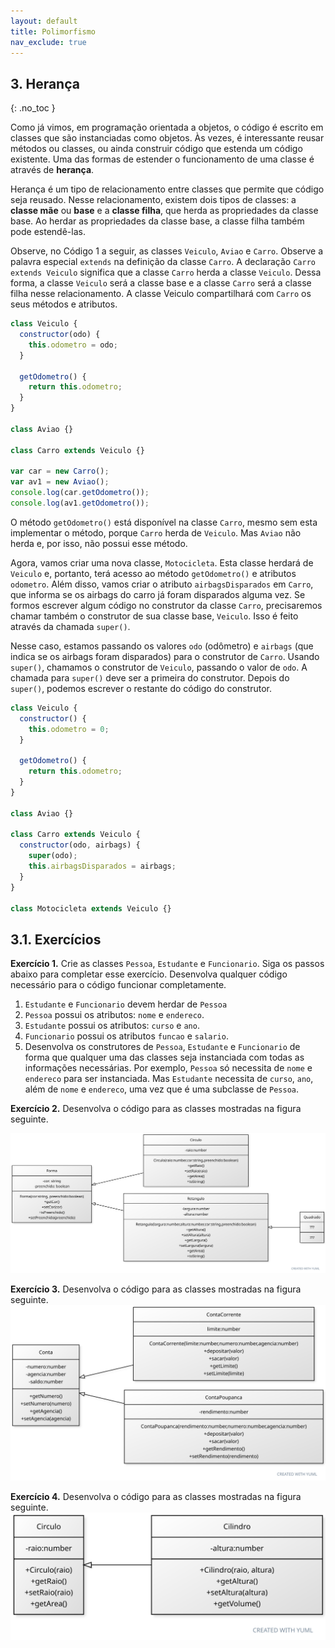 ```yaml
---
layout: default
title: Polimorfismo
nav_exclude: true
---
```


## 3. Herança

{: .no_toc }

Como já vimos, em programação orientada a objetos, o código é escrito em classes que são instanciadas como objetos. Às vezes, é interessante reusar métodos ou classes, ou ainda construir código que estenda um código existente. Uma das formas de estender o funcionamento de uma classe é através de **herança**.

Herança é um tipo de relacionamento entre classes que permite que código seja reusado. Nesse relacionamento, existem dois tipos de classes: a **classe mãe** ou **base** e a **classe filha**, que herda as propriedades da classe base. Ao herdar as propriedades da classe base, a classe filha também pode estendê-las.

Observe, no Código 1 a seguir, as classes `Veiculo`, `Aviao` e `Carro`. Observe a palavra especial `extends` na definição da classe `Carro`. A declaração `Carro extends Veiculo` significa que a classe `Carro` herda a classe `Veiculo`. Dessa forma, a classe `Veiculo` será a classe base e a classe `Carro` será a classe filha nesse relacionamento. A classe Veiculo compartilhará com `Carro` os seus métodos e atributos.

```javascript
class Veiculo {
  constructor(odo) {
    this.odometro = odo;
  }

  getOdometro() {
    return this.odometro;
  }
}

class Aviao {}

class Carro extends Veiculo {}

var car = new Carro();
var av1 = new Aviao();
console.log(car.getOdometro());
console.log(av1.getOdometro());
```

O método `getOdometro()` está disponível na classe `Carro`, mesmo sem esta implementar o método, porque `Carro` herda de `Veiculo`. Mas `Aviao` não herda e, por isso, não possui esse método.

Agora, vamos criar uma nova classe, `Motocicleta`. Esta classe herdará de `Veiculo` e, portanto, terá acesso ao método `getOdometro()` e atributos `odometro`. Além disso, vamos criar o atributo `airbagsDisparados` em `Carro`, que informa se os airbags do carro já foram disparados alguma vez. Se formos escrever algum código no construtor da classe `Carro`, precisaremos chamar também o construtor de sua classe base, `Veiculo`. Isso é feito através da chamada `super()`.

Nesse caso, estamos passando os valores `odo` (odômetro) e `airbags` (que indica se os airbags foram disparados) para o construtor de `Carro`. Usando `super()`, chamamos o construtor de `Veiculo`, passando o valor de `odo`. A chamada para `super()` deve ser a primeira do construtor. Depois do `super()`, podemos escrever o restante do código do construtor.

```javascript
class Veiculo {
  constructor() {
    this.odometro = 0;
  }

  getOdometro() {
    return this.odometro;
  }
}

class Aviao {}

class Carro extends Veiculo {
  constructor(odo, airbags) {
    super(odo);
    this.airbagsDisparados = airbags;
  }
}

class Motocicleta extends Veiculo {}
```

## 3.1. Exercícios

**Exercício 1.** Crie as classes `Pessoa`, `Estudante` e `Funcionario`. Siga os passos abaixo para completar esse exercício. Desenvolva qualquer código necessário para o código funcionar completamente.

1. `Estudante` e `Funcionario` devem herdar de `Pessoa`
2. `Pessoa` possui os atributos: `nome` e `endereco`.
3. `Estudante` possui os atributos: `curso` e `ano`.
4. `Funcionario` possui os atributos `funcao` e `salario`.
5. Desenvolva os construtores de `Pessoa`, `Estudante` e `Funcionario` de forma que qualquer uma das classes seja instanciada com todas as informações necessárias. Por exemplo, `Pessoa` só necessita de `nome` e `endereco` para ser instanciada. Mas `Estudante` necessita de `curso`, `ano`, além de `nome` e `endereco`, uma vez que é uma subclasse de `Pessoa`.

**Exercício 2.** Desenvolva o código para as classes mostradas na figura seguinte.

![Diagrama 1](/content/images/diag1.svg "Diagrama 1")

**Exercício 3.** Desenvolva o código para as classes mostradas na figura seguinte.
![Diagrama 2](/content/images/diag2.svg "Diagrama 2")

**Exercício 4.** Desenvolva o código para as classes mostradas na figura seguinte.
![Diagrama 3](/content/images/classe4.svg "Diagrama 3")
